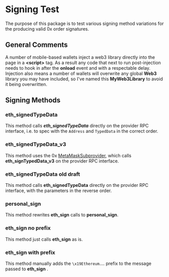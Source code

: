 # Signing Test

The purpose of this package is to test various signing method variations for the producing valid 0x order signatures.


## General Comments

A number of mobile-based wallets inject a web3 library directly into the page in a **\<script\>** tag. As a result any code that next to run post-injection needs to hook in after the **onload** event and with a respectable delay.
Injection also means a number of wallets will overwrite any global **Web3** library you may have included, so I've named this **MyWeb3Library** to avoid it being overwritten.

## Signing Methods

### eth_signedTypeData
This method calls ***eth_signedTypeData*** directly on the provider RPC interface, i.e. to spec with the `Address` and `TypedData` in the correct order.

### eth_signedTypeData_v3
This method uses the 0x [MetaMaskSubprovider](https://github.com/0xProject/0x-monorepo/blob/development/packages/subproviders/src/subproviders/metamask_subprovider.ts), which calls **eth_signTypedData_v3** on the provider RPC interface.

### eth_signedTypeData old draft
This method calls **eth_signedTypeData** directly on the provider RPC interface, with the parameters in the reverse order.

### personal_sign
This method rewrites **eth_sign**  calls to  **personal_sign**.

### eth_sign no prefix
This method just calls **eth_sign** as is.

### eth_sign with prefix
This method manually adds the `\x19Ethereum`.... prefix to the message passed to **eth_sign** .

